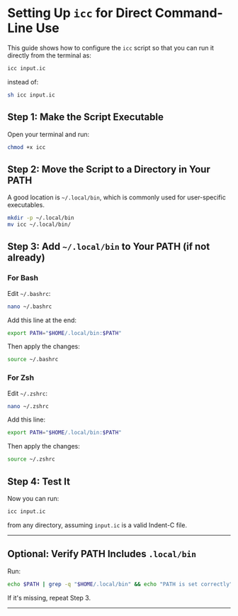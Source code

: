 # Setting Up `icc` for Direct Command-Line Use

This guide shows how to configure the `icc` script so that you can run it directly from the terminal as:

```bash
icc input.ic
```

instead of:

```bash
sh icc input.ic
```

## Step 1: Make the Script Executable

Open your terminal and run:

```bash
chmod +x icc
```

## Step 2: Move the Script to a Directory in Your PATH

A good location is `~/.local/bin`, which is commonly used for user-specific executables.

```bash
mkdir -p ~/.local/bin
mv icc ~/.local/bin/
```

## Step 3: Add `~/.local/bin` to Your PATH (if not already)

### For Bash

Edit `~/.bashrc`:

```bash
nano ~/.bashrc
```

Add this line at the end:

```bash
export PATH="$HOME/.local/bin:$PATH"
```

Then apply the changes:

```bash
source ~/.bashrc
```

### For Zsh

Edit `~/.zshrc`:

```bash
nano ~/.zshrc
```

Add this line:

```bash
export PATH="$HOME/.local/bin:$PATH"
```

Then apply the changes:

```bash
source ~/.zshrc
```

## Step 4: Test It

Now you can run:

```bash
icc input.ic
```

from any directory, assuming `input.ic` is a valid Indent-C file.

---

## Optional: Verify PATH Includes `.local/bin`

Run:

```bash
echo $PATH | grep -q "$HOME/.local/bin" && echo "PATH is set correctly" || echo "PATH is missing ~/.local/bin"
```

If it's missing, repeat Step 3.

---
